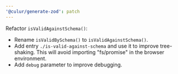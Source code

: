 ```yaml
---
'@culur/generate-zod': patch
---
```


Refactor `isValidAgainstSchema()`:

- Rename `isValidBySchema()` to `isValidAgainstSchema()`.
- Add entry `./is-valid-against-schema` and use it to improve tree-shaking. This will avoid importing "fs/promise" in the browser environment.
- Add `debug` parameter to improve debugging.
